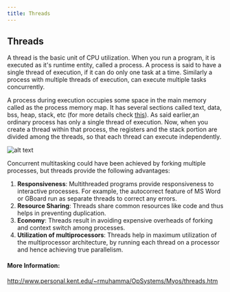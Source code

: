 ```yaml
---
title: Threads
---
```

## Threads

<!--This is a stub. <a href='https://github.com/freecodecamp/guides/tree/master/src/pages/computer-science/threads/index.md' target='_blank' rel='nofollow'>Help our community expand it</a>. -->

<!-- <a href='https://github.com/freecodecamp/guides/blob/master/README.md' target='_blank' rel='nofollow'>This quick style guide will help ensure your pull request gets accepted</a>. -->

<!-- The article goes here, in GitHub-flavored Markdown. Feel free to add YouTube videos, images, and CodePen/JSBin embeds  -->

A thread is the basic unit of CPU utilization. When you run a program, it is executed as it's runtime entity, called a process. A process is said to have a single thread of execution, if it can do only one task at a time. Similarly a process with multiple threads of execution, can execute multiple tasks concurrently. 

A process during execution occupies some space in the main memory called as the process memory map. It has several sections called text, data, bss, heap, stack, etc (for more details check [this](http://www.geeksforgeeks.org/memory-layout-of-c-program/)). As said earlier,an ordinary process has only a single thread of execution. Now, when you create a thread within that process, the registers and the stack portion are divided among the threads, so that each thread can execute independently.

![alt text](http://www.cs.miami.edu/home/visser/Courses/CSC322-09S/Content/UNIXProgramming/Threads.JPG)

Concurrent multitasking could have been achieved by forking multiple processes, but threads provide the following advantages:

1. **Responsiveness**: Multithreaded programs provide responsiveness to interactive processes. For example, the autocorrect       feature of MS Word or GBoard run as separate threads to correct any errors. 
2. **Resource Sharing**: Threads share common resources like code and thus helps in preventing duplication.
3. **Economy**: Threads result in avoiding expensive overheads of forking and context switch among processes.
4. **Utilization of multiprocessors**: Threads help in maximum utilization of the multiprocessor architecture, by running each thread on a processor and hence achieving true parallelism.


#### More Information:
<!-- Please add any articles you think might be helpful to read before writing the article -->
http://www.personal.kent.edu/~rmuhamma/OpSystems/Myos/threads.htm

